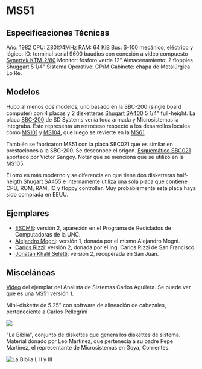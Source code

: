 MS51
====



Especificaciones Técnicas
---
Año: 1982
CPU: Z80@4MHz
RAM: 64 KiB
Bus: S-100 mecánico, eléctrico y lógico.
IO: terminal serial 9600 baudios con conexión a video compuesto [Synertek KTM-2/80](http://retro.hansotten.nl/6502-sbc/synertek-sym-ktm/ktm-2-ktm_2-80/)
Monitor: fósforo verde 12"
Almacenamiento: 2 floppies Shuggart 5 1/4"
Sistema Operativo: CP/M
Gabinete: chapa de Metalúrgica Lo Ré.


Modelos
---

Hubo al menos dos modelos, uno basado en la SBC-200 (single board computer) con 4 placas y 2 disketteras [Shugart SA400](https://commons.wikimedia.org/wiki/File:Shugart_SA_400_Minifloppy_Drive.jpg) 5 1/4" full-height.
La placa [SBC-200](http://www.s100computers.com/Hardware%20Manuals/SD%20Systems/SD%20Systems%20SBC-200.pdf) de SD Systems venía toda armada y Microsistemas la integraba.
Esto representa un retroceso respecto a los desarrollos locales como [MS101](../MS101) y [MS104](../MS104), que luego se revierte en la [MS61](../MS61).

También se fabricaron MS51 con la placa SBC021 que es similar en prestaciones a la SBC-200.
Se desconoce el origen.
[Esquemático SBC021](SBC_021.pdf) aportado por Víctor Sangoy.
Notar que se menciona que se utilizó en la [MS105](../MS105).

El otro es más moderno y se diferencia en que tiene dos disketteras half-heigth [Shugart SA455](http://www.bitsavers.org/pdf/shugart/SA4xx/SA455_SA465_Service.pdf) e internamente utiliza una sola placa que contiene CPU, ROM, RAM, IO y floppy controller.
Muy probablemente esta placa haya sido comprada en EEUU.


Ejemplares
---

* [ESCMB](EjemplarESCMB/): versión 2, apareción en el Programa de Reciclados de Computadoras de la UNC.
* [Alejandro Mogni](EjemplarMogni/): versión 1, donada por el mismo Alejandro Mogni.
* [Carlos Rizzi](EjemplarRizzi/): versión 2, donada por el Ing. Carlos Rizzi de San Francisco.
* [Jonatan Khalil Seletti](EjemplarKHALIL/): versión 2, recuperada en San Juan.


Misceláneas
---

[Video](https://www.youtube.com/watch?v=65s0TAGvQp4) del ejemplar del Analista de Sistemas Carlos Aguilera.
Se puede ver que es una MS51 versión 1.

Mini-diskette de 5.25" con software de alineación de cabezales, perteneciente a Carlos Pellegrini

![](minifloppy_soft_alinear.png)

"La Biblia", conjunto de diskettes que genera los diskettes de sistema.
Material donado por Leo Martínez, que pertenecía a su padre Pepe Martínez, el representante de Microsistemas en Goya, Corrientes.

![La Biblia I, II y III](la_biblia_ms_a_cordoba.jpg)


